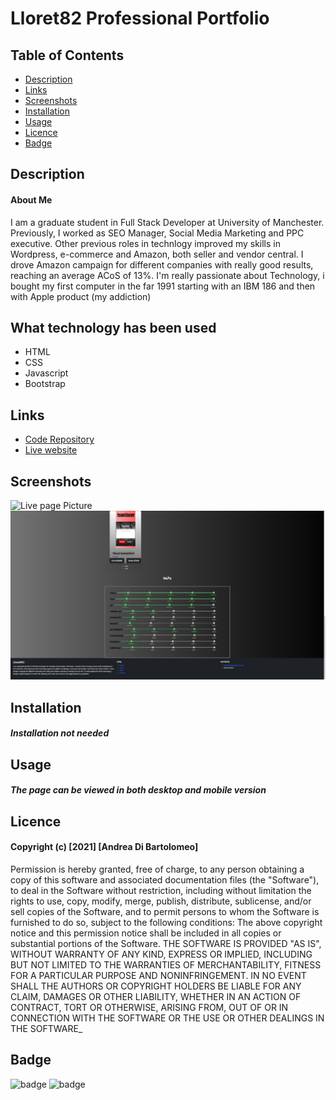 # Lloret82 Professional Portfolio

## Table of Contents

* [Description](#Description)
* [Links](#links)
* [Screenshots](#Screenshots)
* [Installation](#installation)
* [Usage](#Usage)
* [Licence](#Licence)
* [Badge](#Badge)

## Description

#### About Me
I am a graduate student in Full Stack Developer at University of Manchester. Previously, I worked as SEO Manager, Social Media Marketing and PPC executive. Other previous roles in technlogy improved my skills in Wordpress, e-commerce and Amazon, both seller and vendor central. I drove Amazon campaign for different companies with really good results, reaching an average ACoS of 13%. I'm really passionate about Technology, i bought my first computer in the far 1991 starting with an IBM 186 and then with Apple product (my addiction)

## What technology has been used
* HTML
* CSS
* Javascript
* Bootstrap


## Links

* [Code Repository](https://github.com/Lloret82/Personal_Portfolio)
* [Live website](https://lloret82.github.io/Professional_Portfolio/)



## Screenshots

 ![Live page Picture](./assets/img/s1.png)
 ![Live page Picture](./assets/img/s2.png)


## Installation

#### _Installation not needed_

## Usage

#### _The page can be viewed in both desktop and mobile version_




## Licence

#### Copyright (c) [2021] [Andrea Di Bartolomeo]
Permission is hereby granted, free of charge, to any person obtaining a copy
of this software and associated documentation files (the "Software"), to deal
in the Software without restriction, including without limitation the rights
to use, copy, modify, merge, publish, distribute, sublicense, and/or sell
copies of the Software, and to permit persons to whom the Software is
furnished to do so, subject to the following conditions:
The above copyright notice and this permission notice shall be included in all
copies or substantial portions of the Software.
THE SOFTWARE IS PROVIDED "AS IS", WITHOUT WARRANTY OF ANY KIND, EXPRESS OR
IMPLIED, INCLUDING BUT NOT LIMITED TO THE WARRANTIES OF MERCHANTABILITY,
FITNESS FOR A PARTICULAR PURPOSE AND NONINFRINGEMENT. IN NO EVENT SHALL THE
AUTHORS OR COPYRIGHT HOLDERS BE LIABLE FOR ANY CLAIM, DAMAGES OR OTHER
LIABILITY, WHETHER IN AN ACTION OF CONTRACT, TORT OR OTHERWISE, ARISING FROM,
OUT OF OR IN CONNECTION WITH THE SOFTWARE OR THE USE OR OTHER DEALINGS IN THE
SOFTWARE_

## Badge
![badge](https://img.shields.io/amo/rating/5?style=plastic)
![badge](https://img.shields.io/github/release-date/Lloret82/Horiseon_Code_Refactor_Homework_1)

